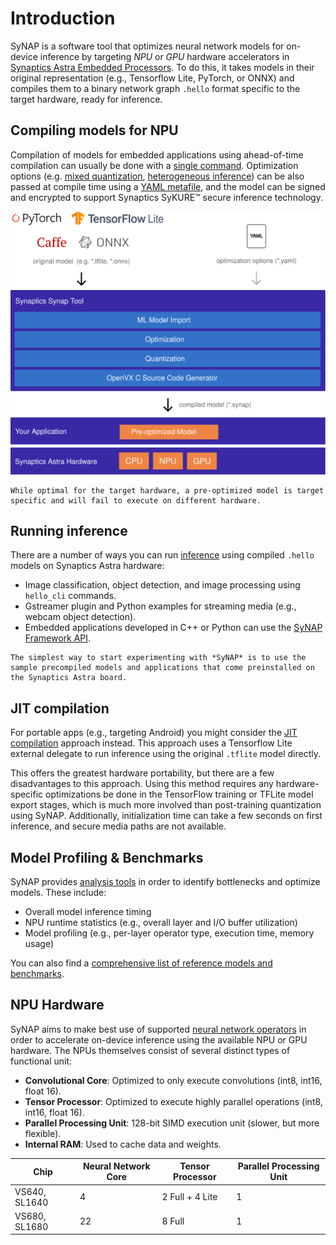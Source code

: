 Introduction
============

SyNAP is a software tool that optimizes neural network models for on-device inference by targeting *NPU* or *GPU* hardware accelerators in [Synaptics Astra Embedded Processors](https://www.hellotics.com/products/embedded-processors). To do this, it takes models in their original representation (e.g., Tensorflow Lite, PyTorch, or ONNX) and compiles them to a binary network graph `.hello` format specific to the target hardware, ready for inference.

Compiling models for NPU
------------------------

Compilation of models for embedded applications using ahead-of-time compilation can usually be done with a [single command](optimizing_models.md). Optimization options (e.g. [mixed quantization](tutorials/model_import), [heterogeneous inference](heterogeneous_inference)) can be also passed at compile time using a [YAML metafile](conversion-metafile), and the model can be signed and encrypted to support Synaptics SyKURE™ secure inference technology.

![hello](images/preoptimized.svg)

```{important}
While optimal for the target hardware, a pre-optimized model is target specific and will fail to execute on different hardware.
```



Running inference
-----------------

There are a number of ways you can run [inference](inference.md) using compiled `.hello` models on Synaptics Astra hardware:

- Image classification, object detection, and image processing using `hello_cli` commands.
- Gstreamer plugin and Python examples for streaming media (e.g., webcam object detection).
- Embedded applications developed in C++ or Python can use the [SyNAP Framework API](./framework_api.rst).

```{tip}
The simplest way to start experimenting with *SyNAP* is to use the sample precompiled models and applications that come preinstalled on the Synaptics Astra board.
```

JIT compilation
---------------

For portable apps (e.g., targeting Android) you might consider the [JIT compilation](jit_compilation.md) approach instead. This approach uses a Tensorflow Lite external delegate to run inference using the original `.tflite` model directly.

This offers the greatest hardware portability, but there are a few disadvantages to this approach. Using this method requires any hardware-specific optimizations be done in the TensorFlow training or TFLite model export stages, which is much more involved than post-training quantization using SyNAP. Additionally, initialization time can take a few seconds on first inference, and secure media paths are not available.

Model Profiling & Benchmarks
----------------------------

SyNAP provides [analysis tools](sysfs-inference-counter) in order to identify bottlenecks and optimize models. These include:

- Overall model inference timing
- NPU runtime statistics (e.g., overall layer and I/O buffer utilization)
- Model profiling (e.g., per-layer operator type, execution time, memory usage)

You can also find a [comprehensive list of reference models and benchmarks](benchmark).

NPU Hardware
------------

SyNAP aims to make best use of supported [neural network operators](npu_operators) in order to accelerate on-device inference using the available NPU or GPU hardware. The NPUs themselves consist of several distinct types of functional unit:

- **Convolutional Core**: Optimized to only execute convolutions (int8, int16, float 16).
- **Tensor Processor**: Optimized to execute highly parallel operations (int8, int16, float 16).
- **Parallel Processing Unit**: 128-bit SIMD execution unit (slower, but more flexible).
- **Internal RAM**: Used to cache data and weights.


| Chip         | Neural Network Core | Tensor Processor   | Parallel Processing Unit |
|--------------|---------------------|--------------------|--------------------------|
| VS640, SL1640| 4                   | 2 Full + 4 Lite    | 1                        |
| VS680, SL1680| 22                  | 8 Full             | 1                        |
